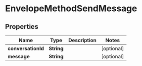 
# EnvelopeMethodSendMessage

## Properties
Name | Type | Description | Notes
------------ | ------------- | ------------- | -------------
**conversationId** | **String** |  |  [optional]
**message** | **String** |  |  [optional]



